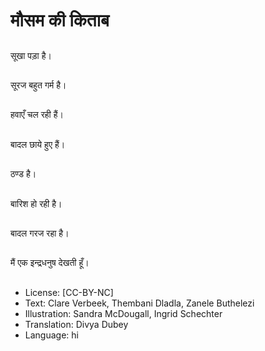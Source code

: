 # मौसम की किताब

##
सूखा पड़ा है।

##
सूरज बहुत गर्म है।

##
हवाएँ चल रही हैं।

##
बादल छाये हुए हैं।

##
ठण्ड है।

##
बारिश हो रही है।

##
बादल गरज रहा है।

##
मैं एक इन्द्रधनुष देखती हूँ।

##
* License: [CC-BY-NC]
* Text: Clare Verbeek, Thembani Dladla, Zanele Buthelezi
* Illustration: Sandra McDougall, Ingrid Schechter
* Translation: Divya Dubey
* Language: hi
